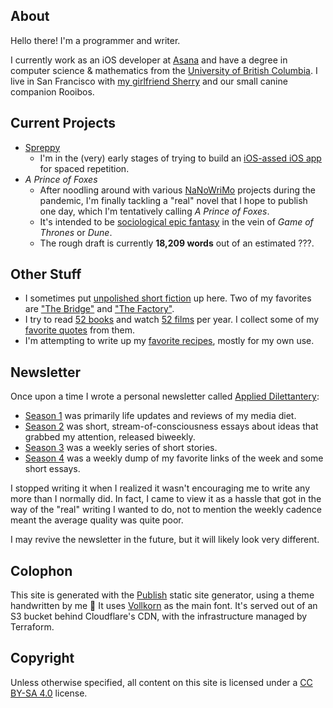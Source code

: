 ## About

Hello there! I'm a programmer and writer.

I currently work as an iOS developer at [Asana](https://asana.com/) and have a degree in computer science & mathematics from the [University of British Columbia](https://www.ubc.ca/).
I live in San Francisco with [my girlfriend Sherry](http://sherryyuan.me) and our small canine companion Rooibos.

## Current Projects

* [Spreppy](https://github.com/rwblickhan/Spreppy)
    - I'm in the (very) early stages of trying to build an [iOS-assed iOS app](https://daringfireball.net/linked/2020/03/20/mac-assed-mac-apps) for spaced repetition.
* *A Prince of Foxes*
    - After noodling around with various [NaNoWriMo](https://nanowrimo.org) projects during the pandemic, I'm finally tackling a "real" novel that I hope to publish one day, which I'm tentatively calling *A Prince of Foxes*.
    - It's intended to be [sociological epic fantasy](https://blogs.scientificamerican.com/observations/the-real-reason-fans-hate-the-last-season-of-game-of-thrones/) in the vein of *Game of Thrones* or *Dune*.
    - The rough draft is currently **18,209 words** out of an estimated ???.

## Other Stuff

* I sometimes put [unpolished short fiction](/stories) up here. Two of my favorites are ["The Bridge"](/stories/thebridge) and ["The Factory"](/stories/thefactory).
* I try to read [52 books](/52books) and watch [52 films](/52films) per year. I collect some of my [favorite quotes](quotes) from them.
* I'm attempting to write up my [favorite recipes](/recipes), mostly for my own use.

## Newsletter

Once upon a time I wrote a personal newsletter called [Applied Dilettantery](https://buttondown.email/rwblickhan):

* [Season 1](https://buttondown.email/rwblickhan/archive/soma-or-moving-to-san-francisco-and-living-to-tell/) was primarily life updates and reviews of my media diet.
* [Season 2](https://buttondown.email/rwblickhan/archive/misplaced-institutional-incentives-ad-s2e1/) was short, stream-of-consciousness essays about ideas that grabbed my attention, released biweekly.
* [Season 3](https://buttondown.email/rwblickhan/archive/the-house-part-i-s3e1/) was a weekly series of short stories.
* [Season 4](https://buttondown.email/rwblickhan/archive/whats-new-rooby-doo-applied-dilettantery-s4e1/) was a weekly dump of my favorite links of the week and some short essays.

I stopped writing it when I realized it wasn't encouraging me to write any more than I normally did.
In fact, I came to view it as a hassle that got in the way of the "real" writing I wanted to do, not to mention the weekly cadence meant the average quality was quite poor.

I may revive the newsletter in the future, but it will likely look very different.

## Colophon

This site is generated with the [Publish](https://github.com/JohnSundell/Publish) static site generator, using a theme handwritten by me 🙂 It uses [Vollkorn](http://vollkorn-typeface.com) as the main font.
It's served out of an S3 bucket behind Cloudflare's CDN, with the infrastructure managed by Terraform.

## Copyright

Unless otherwise specified, all content on this site is licensed under a [CC BY-SA 4.0](https://creativecommons.org/licenses/by-sa/4.0/) license.
